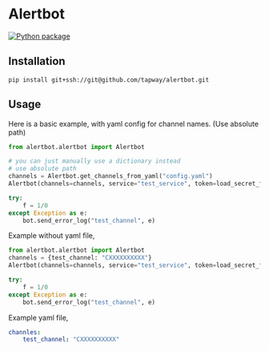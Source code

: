 # Alertbot

[![Python package](https://github.com/tapway/alertbot/actions/workflows/python-package.yml/badge.svg)](https://github.com/tapway/alertbot/actions/workflows/python-package.yml)

## Installation
```shell
pip install git+ssh://git@github.com/tapway/alertbot.git
```

## Usage
Here is a basic example, with yaml config for channel names. (Use absolute path)
```python
from alertbot.alertbot import Alertbot

# you can just manually use a dictionary instead
# use absolute path
channels = Alertbot.get_channels_from_yaml("config.yaml") 
Alertbot(channels=channels, service="test_service", token=load_secret_from_aws_sm(secret_name=<YOUR_SECRET_NAME>))

try:
    f = 1/0
except Exception as e:
    bot.send_error_log("test_channel", e)
```

Example without yaml file,
```python
from alertbot.alertbot import Alertbot
channels = {test_channel: "CXXXXXXXXXX"}
Alertbot(channels=channels, service="test_service", token=load_secret_from_aws_sm(secret_name=<YOUR_SECRET_NAME>))

try:
    f = 1/0
except Exception as e:
    bot.send_error_log("test_channel", e)
```
Example yaml file,

```yaml
channles:
    test_channel: "CXXXXXXXXXX"
```